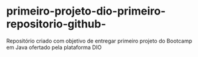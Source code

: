 # primeiro-projeto-dio-primeiro-repositorio-github-
Repositório criado com objetivo de entregar primeiro projeto do Bootcamp em Java ofertado pela plataforma DIO
